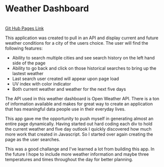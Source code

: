 # Weather Dashboard <h1>

[Git Hub Pages Link](https://brigab.github.io/weather-index/)

This application was created to pull in an API and display current and future weather conditions for a city of the users choice. The user will find the following features: 

- Ability to search multiple cities and see search history on the left hand side of the page 
- Ability to go back and click on those historical searches to bring up the lastest weather 
- Last search user created will appear upon page load 
- UV index with color indicator 
- Both current weather and weather for the next five days 

The API used in this weather dashboard is Open Weather API. There is a ton of information available and makes for great way to create an application that has meaningful data people use in their everyday lives. 

This app gave me the opportunity to push myself in generating almost an entire page dynamically. Having started out hard coding each div to hold the current weather and five day outlook I quickly discovered how much more work that created in Javascript. So I started over again creating the page as the user searches. 

This was a good challange and I've learned a lot from building this app. In the future I hope to include more weather information and maybe three temperatures and times throughout the day for better planning. 